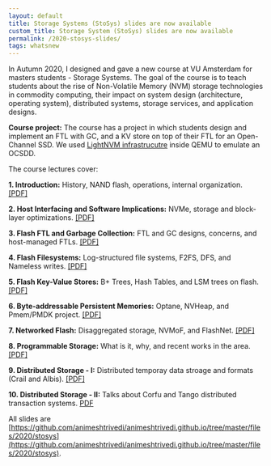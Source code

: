 ```yaml
---
layout: default
title: Storage Systems (StoSys) slides are now available
custom_title: Storage System (StoSys) slides are now available
permalink: /2020-stosys-slides/
tags: whatsnew
---
```


In Autumn 2020, I designed and gave a new course at VU Amsterdam for masters students - Storage Systems. The goal of the course is to teach students about the rise of Non-Volatile Memory (NVM) storage technologies in commodity computing, their impact on system design (architecture, operating system), distributed systems, storage services, and application designs.

**Course project:** The course has a project in which students design and implement an FTL with GC, and a KV store on top of their FTL for an Open-Channel SSD. We used [LightNVM infrastrucutre](http://lightnvm.io/liblightnvm/index.html) inside QEMU to emulate an OCSDD. 

The course lectures cover: 

  **1. Introduction:** History, NAND flash, operations, internal organization. [[PDF]](https://github.com/animeshtrivedi/animeshtrivedi.github.io/raw/master/files/2020/stosys/2020-stosys-lecture1-introduction.pdf)

  **2. Host Interfacing and Software Implications:** NVMe, storage and block-layer optimizations. [[PDF]](https://github.com/animeshtrivedi/animeshtrivedi.github.io/raw/master/files/2020/stosys/2020-stosys-lecture2-host-interfacing.pdf) 

  **3. Flash FTL and Garbage Collection:** FTL and GC designs, concerns, and host-managed FTLs. [[PDF]](https://github.com/animeshtrivedi/animeshtrivedi.github.io/raw/master/files/2020/stosys/2020-stosys-lecture3-ftl-gc.pdf)

  **4. Flash Filesystems:** Log-structured file systems, F2FS, DFS, and Nameless writes. [[PDF]](https://github.com/animeshtrivedi/animeshtrivedi.github.io/raw/master/files/2020/stosys/2020-stosys-lecture4-fs.pdf)

  **5. Flash Key-Value Stores:** B+ Trees, Hash Tables, and LSM trees on flash. [[PDF]](https://github.com/animeshtrivedi/animeshtrivedi.github.io/raw/master/files/2020/stosys/2020-stosys-lecture5-kv.pdf)

  **6. Byte-addressable Persistent Memories:** Optane, NVHeap, and Pmem/PMDK project. [[PDF]](https://github.com/animeshtrivedi/animeshtrivedi.github.io/raw/master/files/2020/stosys/2020-stosys-lecture6-pmem.pdf)

  **7. Networked Flash:** Disaggregated storage, NVMoF, and FlashNet. [[PDF]](https://github.com/animeshtrivedi/animeshtrivedi.github.io/raw/master/files/2020/stosys/2020-stosys-lecture7-networked-flash.pdf)

  **8. Programmable Storage:** What is it, why, and recent works in the area. [[PDF]](https://github.com/animeshtrivedi/animeshtrivedi.github.io/raw/master/files/2020/stosys/2020-stosys-lecture8-programmable-storage.pdf)

  **9. Distributed Storage - I:** Distributed temporay data stroage and formats (Crail and Albis). [[PDF]](https://github.com/animeshtrivedi/animeshtrivedi.github.io/raw/master/files/2020/stosys/2020-stosys-lecture9-distributed-storage-1.pdf)

  **10. Distributed Storage - II:** Talks about Corfu and Tango distributed transaction systems. [PDF](https://github.com/animeshtrivedi/animeshtrivedi.github.io/raw/master/files/2020/stosys/2020-stosys-lecture10-distributed-storage-2.pdf)


All slides are [https://github.com/animeshtrivedi/animeshtrivedi.github.io/tree/master/files/2020/stosys](https://github.com/animeshtrivedi/animeshtrivedi.github.io/tree/master/files/2020/stosys).

